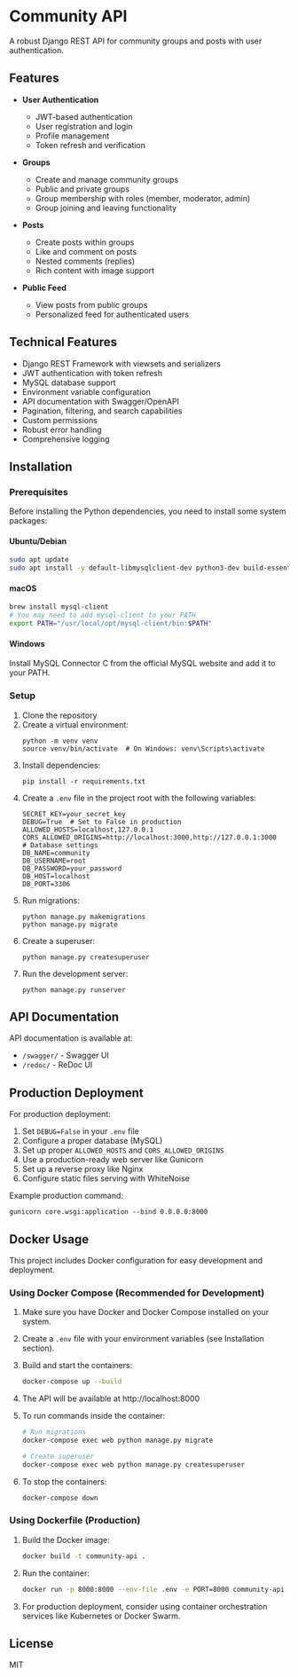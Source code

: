 # Community API

A robust Django REST API for community groups and posts with user authentication.

## Features

- **User Authentication**
  - JWT-based authentication
  - User registration and login
  - Profile management
  - Token refresh and verification

- **Groups**
  - Create and manage community groups
  - Public and private groups
  - Group membership with roles (member, moderator, admin)
  - Group joining and leaving functionality

- **Posts**
  - Create posts within groups
  - Like and comment on posts
  - Nested comments (replies)
  - Rich content with image support

- **Public Feed**
  - View posts from public groups
  - Personalized feed for authenticated users

## Technical Features

- Django REST Framework with viewsets and serializers
- JWT authentication with token refresh
- MySQL database support
- Environment variable configuration
- API documentation with Swagger/OpenAPI
- Pagination, filtering, and search capabilities
- Custom permissions
- Robust error handling
- Comprehensive logging

## Installation

### Prerequisites

Before installing the Python dependencies, you need to install some system packages:

#### Ubuntu/Debian
```bash
sudo apt update
sudo apt install -y default-libmysqlclient-dev python3-dev build-essential
```

#### macOS
```bash
brew install mysql-client
# You may need to add mysql-client to your PATH
export PATH="/usr/local/opt/mysql-client/bin:$PATH"
```

#### Windows
Install MySQL Connector C from the official MySQL website and add it to your PATH.

### Setup

1. Clone the repository
2. Create a virtual environment:
   ```
   python -m venv venv
   source venv/bin/activate  # On Windows: venv\Scripts\activate
   ```
3. Install dependencies:
   ```
   pip install -r requirements.txt
   ```
4. Create a `.env` file in the project root with the following variables:
   ```
   SECRET_KEY=your_secret_key
   DEBUG=True  # Set to False in production
   ALLOWED_HOSTS=localhost,127.0.0.1
   CORS_ALLOWED_ORIGINS=http://localhost:3000,http://127.0.0.1:3000
   # Database settings
   DB_NAME=community
   DB_USERNAME=root
   DB_PASSWORD=your_password
   DB_HOST=localhost
   DB_PORT=3306
   ```
5. Run migrations:
   ```
   python manage.py makemigrations
   python manage.py migrate
   ```
6. Create a superuser:
   ```
   python manage.py createsuperuser
   ```
7. Run the development server:
   ```
   python manage.py runserver
   ```

## API Documentation

API documentation is available at:
- `/swagger/` - Swagger UI
- `/redoc/` - ReDoc UI

## Production Deployment

For production deployment:

1. Set `DEBUG=False` in your `.env` file
2. Configure a proper database (MySQL)
3. Set up proper `ALLOWED_HOSTS` and `CORS_ALLOWED_ORIGINS`
4. Use a production-ready web server like Gunicorn
5. Set up a reverse proxy like Nginx
6. Configure static files serving with WhiteNoise

Example production command:
```
gunicorn core.wsgi:application --bind 0.0.0.0:8000
```

## Docker Usage

This project includes Docker configuration for easy development and deployment.

### Using Docker Compose (Recommended for Development)

1. Make sure you have Docker and Docker Compose installed on your system.

2. Create a `.env` file with your environment variables (see Installation section).

3. Build and start the containers:
   ```bash
   docker-compose up --build
   ```

4. The API will be available at http://localhost:8000

5. To run commands inside the container:
   ```bash
   # Run migrations
   docker-compose exec web python manage.py migrate
   
   # Create superuser
   docker-compose exec web python manage.py createsuperuser
   ```

6. To stop the containers:
   ```bash
   docker-compose down
   ```

### Using Dockerfile (Production)

1. Build the Docker image:
   ```bash
   docker build -t community-api .
   ```

2. Run the container:
   ```bash
   docker run -p 8000:8000 --env-file .env -e PORT=8000 community-api
   ```

3. For production deployment, consider using container orchestration services like Kubernetes or Docker Swarm.

## License

MIT

